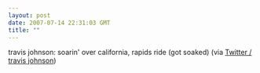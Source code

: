 ```yaml
---
layout: post
date: 2007-07-14 22:31:03 GMT
title: ""
---
```

travis johnson: soarin' over california, rapids ride (got soaked) (via <a href="http://twitter.com/travisj/statuses/150261312">Twitter / travis johnson</a>)